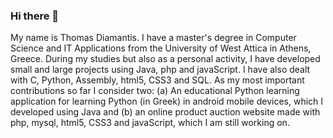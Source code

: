 ### Hi there 👋

<!--
**TomDiam84/TomDiam84** is a ✨ _special_ ✨ repository because its `README.md` (this file) appears on your GitHub profile.

Here are some ideas to get you started:

- 🔭 I’m currently working on ...
- 🌱 I’m currently learning ...
- 👯 I’m looking to collaborate on ...
- 🤔 I’m looking for help with ..
- 💬 Ask me about ...
- 📫 How to reach me: ...
- 😄 Pronouns: ...
- ⚡ Fun fact: ...
-->

My name is Thomas Diamantis. I have a master's degree in Computer Science and IT Applications from the University of West Attica in Athens, Greece. During my studies but also as a personal activity, I have developed small and large projects using Java, php and javaScript. I have also dealt with C, Python, Assembly, html5, CSS3 and SQL. As my most important contributions so far I consider two: (a) An educational Python learning application for learning Python (in Greek) in android mobile devices, which I developed using Java and (b) an online product auction website made with php, mysql, html5, CSS3 and javaScript, which I am still working on.
